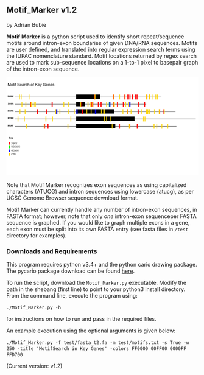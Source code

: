 ## Motif_Marker v1.2

by Adrian Bubie


**Motif Marker** is a python script used to identify short repeat/sequence motifs around intron-exon boundaries of given DNA/RNA sequences. Motifs are user defined, and translated into regular expression search terms using the IUPAC nomenclature standard. Motif locations returned by regex search are used to mark sub-sequence locations on a 1-to-1 pixel to basepair graph of the intron-exon sequence. 

![Example Graph](exon_graphs.svg)

Note that Motif Marker recognizes exon sequences as using capitalized characters (ATUCG) and intron sequences using lowercase (atucg), as per UCSC Genome Browser sequence download format.

Motif Marker can currently handle any number of intron-exon sequences, in FASTA format; however, note that only *one* intron-exon sequenceper FASTA sequence is graphed. If you would like to graph multiple exons in a gene, each exon must be split into its own FASTA entry (see fasta files in `/test` directory for examples).

### Downloads and Requirements

This program requires python v3.4+ and the python cario drawing package. 
The pycario package download can be found [here](https://pycairo.readthedocs.io/en/latest/). 

To run the script, download the `Motif_Marker.py` executable. Modify the path in the shebang (first line) to point to your python3 install directory.  From the command line, execute the program using:

```
./Motif_Marker.py -h
```

for instructions on how to run and pass in the required files.

An example execution using the optional arguments is given below:

```
./Motif_Marker.py -f test/fasta_t2.fa -m test/motifs.txt -s True -w 250 -title 'MotifSearch in Key Genes' -colors FF0000 00FF00 0000FF FFD700
```

(Current version: v1.2)
